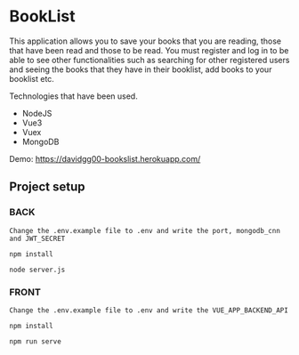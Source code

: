 # BookList

This application allows you to save your books that you are reading, those that have been read and those to be read. 
You must register and log in to be able to see other functionalities such as searching for other registered users and seeing the books that they have in their booklist,
add books to your booklist etc.

Technologies that have been used.
 * NodeJS 
 * Vue3 
 * Vuex 
 * MongoDB

Demo: https://davidgg00-bookslist.herokuapp.com/

## Project setup

### BACK
```
Change the .env.example file to .env and write the port, mongodb_cnn and JWT_SECRET
```

```
npm install
```

```
node server.js
```
### FRONT

```
Change the .env.example file to .env and write the VUE_APP_BACKEND_API
```

```
npm install
```

```
npm run serve
```
